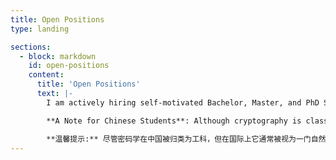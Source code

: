 ```yaml
---
title: Open Positions
type: landing

sections:
  - block: markdown
    id: open-positions
    content:
      title: 'Open Positions'
      text: |-
        I am actively hiring self-motivated Bachelor, Master, and PhD Students, as well as Postdocs.

        **A Note for Chinese Students**: Although cryptography is classified as an engineering discipline in China, it is widely considered a natural science internationally and therefore requires a strong mathematical background or scientific thinking. If you're only looking to complete an undergraduate thesis as quickly as possible, this won't be an issue. However, if you aim to delve deeply into cryptography, please be mentally prepared before contacting me.

        **温馨提示:** 尽管密码学在中国被归类为工科，但在国际上它通常被视为一门自然科学，因此需要扎实的数学基础或理科思维。如果你只是想尽快完成本科毕业论文，这并不成问题。但如果你想深入研究密码学，请在联系我之前做好充分的心理准备。
---
```


